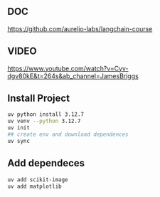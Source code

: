 ## DOC
https://github.com/aurelio-labs/langchain-course

## VIDEO
https://www.youtube.com/watch?v=Cyv-dgv80kE&t=264s&ab_channel=JamesBriggs


## Install Project
```sh
uv python install 3.12.7
uv venv --python 3.12.7
uv init
## create env and download dependences
uv sync
```

## Add dependeces
```sh
uv add scikit-image
uv add matplotlib
```
